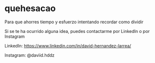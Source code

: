 # quehesacao
Para que ahorres tiempo y esfuerzo intentando recordar como dividir

Si se te ha ocurrido alguna idea, puedes contactarme por LinkedIn o por Instagram

LinkedIn: https://www.linkedin.com/in/david-hernandez-larrea/

Instagram: @daviid.hddz

